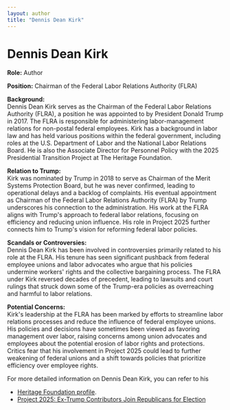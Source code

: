 ```yaml
---
layout: author
title: "Dennis Dean Kirk"
---
```


# Dennis Dean Kirk

**Role:** Author

**Position:** Chairman of the Federal Labor Relations Authority (FLRA)

**Background:**  
Dennis Dean Kirk serves as the Chairman of the Federal Labor Relations Authority (FLRA), a position he was appointed to by President Donald Trump in 2017. The FLRA is responsible for administering labor-management relations for non-postal federal employees. Kirk has a background in labor law and has held various positions within the federal government, including roles at the U.S. Department of Labor and the National Labor Relations Board. He is also the Associate Director for Personnel Policy with the 2025 Presidential Transition Project at The Heritage Foundation.

**Relation to Trump:**  
Kirk was nominated by Trump in 2018 to serve as Chairman of the Merit Systems Protection Board, but he was never confirmed, leading to operational delays and a backlog of complaints. His eventual appointment as Chairman of the Federal Labor Relations Authority (FLRA) by Trump underscores his connection to the administration. His work at the FLRA aligns with Trump's approach to federal labor relations, focusing on efficiency and reducing union influence. His role in Project 2025 further connects him to Trump's vision for reforming federal labor policies.

**Scandals or Controversies:**  
Dennis Dean Kirk has been involved in controversies primarily related to his role at the FLRA. His tenure has seen significant pushback from federal employee unions and labor advocates who argue that his policies undermine workers' rights and the collective bargaining process. The FLRA under Kirk reversed decades of precedent, leading to lawsuits and court rulings that struck down some of the Trump-era policies as overreaching and harmful to labor relations.

**Potential Concerns:**  
Kirk's leadership at the FLRA has been marked by efforts to streamline labor relations processes and reduce the influence of federal employee unions. His policies and decisions have sometimes been viewed as favoring management over labor, raising concerns among union advocates and employees about the potential erosion of labor rights and protections. Critics fear that his involvement in Project 2025 could lead to further weakening of federal unions and a shift towards policies that prioritize efficiency over employee rights.

For more detailed information on Dennis Dean Kirk, you can refer to his 
- [Heritage Foundation profile](https://www.heritage.org/staff/dennis-kirk).
- [Project 2025: Ex-Trump Contributors Join Republicans for Election](https://www.newsweek.com/project-2025-ex-trump-contributors-republicans-election-1922933)
